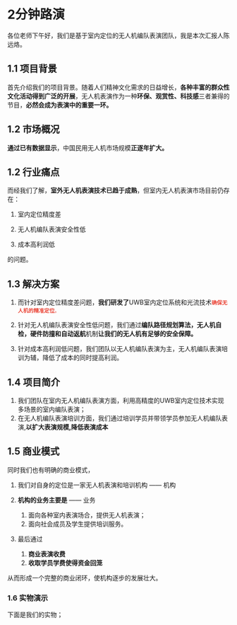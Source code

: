 # 2分钟路演

各位老师下午好，我们是基于室内定位的无人机编队表演团队，我是本次汇报人陈远烙。

## 1.1 项目背景

首先介绍我们的项目背景。随着人们精神文化需求的日益增长，**各种丰富的群众性文化活动得到广泛的开展**，无人机表演作为一种**环保、观赏性、科技感**三者兼得的节目，**必然会成为表演中的重要一环。**

## 1.2 市场概况

**通过已有数据显示**，中国民用无人机市场规模**正逐年扩大。**

## 1.2 行业痛点

而经我们了解，****室外无人机表演技术已趋于成熟****，但室内无人机表演市场目前仍存在：

1. 室内定位精度差

2. 无人机编队表演安全性低

3. 成本高利润低

的问题。

## 1.3 解决方案

1. 而针对室内定位精度差问题，**我们研发了**UWB室内定位系统和光流技术<code style="color:#ea4335">**确保无人机的精准定位**。</code>

2. 针对无人机编队表演安全性低问题，我们通过**编队路径规划算法，无人机自检，硬件防撞和自动返航**机制**让我们的无人机有足够的安全保障。**

3. 针对成本高利润低问题，我们团队以无人机编队表演为主，无人机编队表演培训为辅，降低了成本的同时提高利润。

## 1.4 项目简介

1. 我们团队在室内无人机编队表演方面，利用高精度的UWB室内定位技术实现多场景的室内编队表演；
2. 在无人机编队表演培训方面，我们通过培训学员并带领学员参加无人机编队表演,**以扩大表演规模,降低表演成本**

## 1.5 商业模式

同时我们也有明确的商业模式，

1. 我们对自身的定位是一家无人机表演和培训机构 —— 机构

2. **机构的业务主要是** —— 业务

   1. 面向各种室内表演场合，提供无人机表演；
   2. 面向社会成员及学生提供培训服务。

3. 最后通过

   1. **商业表演收费**
   2. **收取学员学费使得资金回笼**

从而形成一个完整的商业闭环，使机构逐步的发展壮大。

### 1.6 实物演示

下面是我们的实物；
